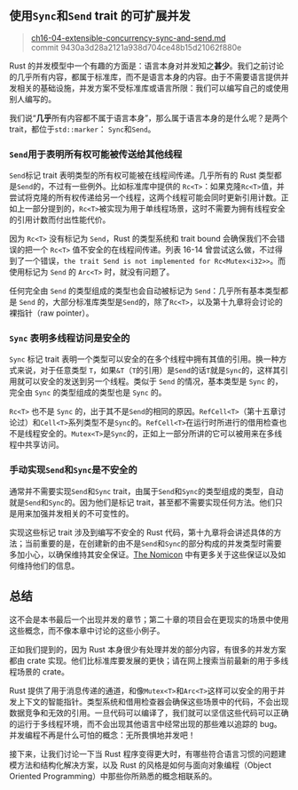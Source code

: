 ## 使用`Sync`和`Send` trait 的可扩展并发

> [ch16-04-extensible-concurrency-sync-and-send.md](https://github.com/rust-lang/book/blob/master/second-edition/src/ch16-04-extensible-concurrency-sync-and-send.md)
> <br>
> commit 9430a3d28a2121a938d704ce48b15d21062f880e

Rust 的并发模型中一个有趣的方面是：语言本身对并发知之**甚少**。我们之前讨论的几乎所有内容，都属于标准库，而不是语言本身的内容。由于不需要语言提供并发相关的基础设施，并发方案不受标准库或语言所限：我们可以编写自己的或使用别人编写的。

我们说“**几乎**所有内容都不属于语言本身”，那么属于语言本身的是什么呢？是两个 trait，都位于`std::marker`： `Sync`和`Send`。

### `Send`用于表明所有权可能被传送给其他线程

`Send`标记 trait 表明类型的所有权可能被在线程间传递。几乎所有的 Rust 类型都是`Send`的，不过有一些例外。比如标准库中提供的 `Rc<T>`：如果克隆`Rc<T>`值，并尝试将克隆的所有权传递给另一个线程，这两个线程可能会同时更新引用计数。正如上一部分提到的，`Rc<T>`被实现为用于单线程场景，这时不需要为拥有线程安全的引用计数而付出性能代价。

因为 `Rc<T>` 没有标记为 `Send`，Rust 的类型系统和 trait bound 会确保我们不会错误的把一个 `Rc<T>` 值不安全的在线程间传递。列表 16-14 曾尝试这么做，不过得到了一个错误，`the trait Send is not implemented for Rc<Mutex<i32>>`。而使用标记为 `Send` 的 `Arc<T>` 时，就没有问题了。

任何完全由 `Send` 的类型组成的类型也会自动被标记为 `Send`：几乎所有基本类型都是 `Send` 的，大部分标准库类型是`Send`的，除了`Rc<T>`，以及第十九章将会讨论的裸指针（raw pointer）。

### `Sync` 表明多线程访问是安全的

`Sync` 标记 trait 表明一个类型可以安全的在多个线程中拥有其值的引用。换一种方式来说，对于任意类型 `T`，如果`&T`（`T`的引用）是`Send`的话`T`就是`Sync`的，这样其引用就可以安全的发送到另一个线程。类似于 `Send` 的情况，基本类型是 `Sync` 的，完全由 `Sync` 的类型组成的类型也是 `Sync` 的。

`Rc<T>` 也不是 `Sync` 的，出于其不是`Send`的相同的原因。`RefCell<T>`（第十五章讨论过）和`Cell<T>`系列类型不是`Sync`的。`RefCell<T>`在运行时所进行的借用检查也不是线程安全的。`Mutex<T>`是`Sync`的，正如上一部分所讲的它可以被用来在多线程中共享访问。

### 手动实现`Send`和`Sync`是不安全的

通常并不需要实现`Send`和`Sync` trait，由属于`Send`和`Sync`的类型组成的类型，自动就是`Send`和`Sync`的。因为他们是标记 trait，甚至都不需要实现任何方法。他们只是用来加强并发相关的不可变性的。

实现这些标记 trait 涉及到编写不安全的 Rust 代码，第十九章将会讲述具体的方法；当前重要的是，在创建新的由不是`Send`和`Sync`的部分构成的并发类型时需要多加小心，以确保维持其安全保证。[The Nomicon] 中有更多关于这些保证以及如何维持他们的信息。

[The Nomicon]: https://doc.rust-lang.org/stable/nomicon/

## 总结

这不会是本书最后一个出现并发的章节；第二十章的项目会在更现实的场景中使用这些概念，而不像本章中讨论的这些小例子。

正如我们提到的，因为 Rust 本身很少有处理并发的部分内容，有很多的并发方案都由 crate 实现。他们比标准库要发展的更快；请在网上搜索当前最新的用于多线程场景的 crate。

Rust 提供了用于消息传递的通道，和像`Mutex<T>`和`Arc<T>`这样可以安全的用于并发上下文的智能指针。类型系统和借用检查器会确保这些场景中的代码，不会出现数据竞争和无效的引用。一旦代码可以编译了，我们就可以坚信这些代码可以正确的运行于多线程环境，而不会出现其他语言中经常出现的那些难以追踪的 bug。并发编程不再是什么可怕的概念：无所畏惧地并发吧！

接下来，让我们讨论一下当 Rust 程序变得更大时，有哪些符合语言习惯的问题建模方法和结构化解决方案，以及 Rust 的风格是如何与面向对象编程（Object Oriented Programming）中那些你所熟悉的概念相联系的。